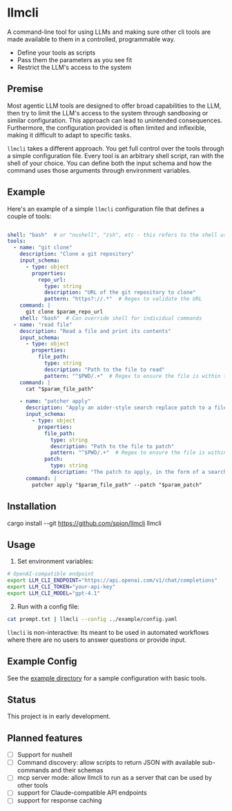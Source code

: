 # llmcli

A command-line tool for using LLMs and making sure other cli tools are made available to them in
a controlled, programmable way.

- Define your tools as scripts
- Pass them the parameters as you see fit
- Restrict the LLM's access to the system

## Premise

Most agentic LLM tools are designed to offer broad capabilities to the LLM, then try to limit
the LLM's access to the system through sandboxing or similar configuration. This approach can lead
to unintended consequences. Furthermore, the configuration provided is often limited and inflexible,
making it difficult to adapt to specific tasks.

`llmcli` takes a different approach. You get full control over the tools through a simple configuration
file. Every tool is an arbitrary shell script, ran with the shell of your choice. You can define both
the input schema and how the command uses those arguments through environment variables.

## Example

Here's an example of a simple `llmcli` configuration file that defines a couple of tools:

```yaml

shell: "bash"  # or "nushell", "zsh", etc - this refers to the shell used to execute commands
tools:
  - name: "git clone"
    description: "Clone a git repository"
    input_schema:
      - type: object
        properties:
          repo_url:
            type: string
            description: "URL of the git repository to clone"
            pattern: "https?://.*"  # Regex to validate the URL
    command: |
      git clone $param_repo_url
    shell: "bash"  # Can override shell for individual commands
  - name: "read file"
    description: "Read a file and print its contents"
    input_schema:
      - type: object
        properties:
          file_path:
            type: string
            description: "Path to the file to read"
            pattern: "^$PWD/.+"  # Regex to ensure the file is within the current working directory
    command: |
      cat "$param_file_path"

    - name: "patcher apply"
      description: "Apply an aider-style search replace patch to a file"
      input_schema:
        - type: object
          properties:
            file_path:
              type: string
              description: "Path to the file to patch"
              pattern: "^$PWD/.+"  # Regex to ensure the file is within the current working directory
            patch:
              type: string
              description: "The patch to apply, in the form of a search and replace string"
      command: |
        patcher apply "$param_file_path" --patch "$param_patch"
```

## Installation

cargo install --git https://github.com/spion/llmcli llmcli

## Usage

1. Set environment variables:

```bash
# OpenAI-compatible endpoint
export LLM_CLI_ENDPOINT="https://api.openai.com/v1/chat/completions"
export LLM_CLI_TOKEN="your-api-key"
export LLM_CLI_MODEL="gpt-4.1"
```

2. Run with a config file:

```bash
cat prompt.txt | llmcli --config ../example/config.yaml
```

`llmcli` is non-interactive: Its meant to be used in automated workflows where there are no users
to answer questions or provide input.

## Example Config

See the [example directory](./example) for a sample configuration with basic tools.

## Status

This project is in early development.

## Planned features

- [ ] Support for nushell
- [ ] Command discovery: allow scripts to return JSON with available sub-commands and their schemas
- [ ] mcp server mode: allow llmcli to run as a server that can be used by other tools
- [ ] support for Claude-compatible API endpoints
- [ ] support for response caching
